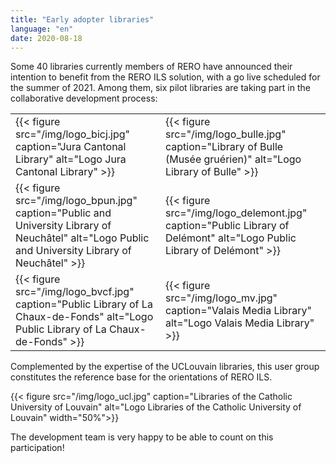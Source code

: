 ```yaml
---
title: "Early adopter libraries"
language: "en"
date: 2020-08-18
---
```


Some 40 libraries currently members of RERO have announced their intention to benefit from the RERO ILS solution, with a go live scheduled for the summer of 2021. Among them, six pilot libraries are taking part in the collaborative development process:

|   |   |
| ------ | ----------- |
| {{< figure src="/img/logo_bicj.jpg" caption="Jura Cantonal Library" alt="Logo Jura Cantonal Library" >}} | {{< figure src="/img/logo_bulle.jpg" caption="Library of Bulle (Musée gruérien)" alt="Logo Library of Bulle" >}} |
| {{< figure src="/img/logo_bpun.jpg" caption="Public and University Library of Neuchâtel" alt="Logo Public and University Library of Neuchâtel" >}} | {{< figure src="/img/logo_delemont.jpg" caption="Public Library of Delémont" alt="Logo Public Library of Delémont" >}} |
| {{< figure src="/img/logo_bvcf.jpg" caption="Public Library of La Chaux-de-Fonds" alt="Logo Public Library of La Chaux-de-Fonds" >}} | {{< figure src="/img/logo_mv.jpg" caption="Valais Media Library" alt="Logo Valais Media Library" >}} |

Complemented by the expertise of the UCLouvain libraries, this user group constitutes the reference base for the orientations of RERO ILS.

{{< figure src="/img/logo_ucl.jpg" caption="Libraries of the Catholic University of Louvain" alt="Logo Libraries of the Catholic University of Louvain" width="50%">}}

The development team is very happy to be able to count on this participation!